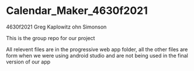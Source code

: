 # Calendar_Maker_4630f2021
4630f2021
Greg Kaplowitz ohn Simonson

This is the group repo for our project

All relevent files are in the progressive web app folder, all the other files are form when we were using android studio and are not being used in the final version of our app
